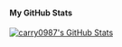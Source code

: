 <!--
**carry0987/carry0987** is a ✨ _special_ ✨ repository because its `README.md` (this file) appears on your GitHub profile.

Here are some ideas to get you started:

- 🔭 I’m currently working on ...
- 🌱 I’m currently learning ...
- 👯 I’m looking to collaborate on ...
- 🤔 I’m looking for help with ...
- 💬 Ask me about ...
- 📫 How to reach me: ...
- 😄 Pronouns: ...
- ⚡ Fun fact: ...
-->

#### My GitHub Stats

<a href="https://github.com/carry0987">
  <img align="center" src="https://github-readme-stats-carry0987.vercel.app/api?username=carry0987&hide=prs&show_icons=true&line_height=33&count_private=true&theme=dark" alt="carry0987's GitHub Stats" />
</a>
<!-- <a href="https://github.com/carry0987">
  <img align="center" src="https://github-readme-stats.vercel.app/api/top-langs/?username=carry0987&&hide=cmake&layout=compact&theme=dark" alt="Top Langs" />
</a> -->
